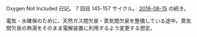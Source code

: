 Oxygen Not Included 日記。 7 回目 145-157 サイクル。 [2018-08-15][] の続き。

電気・水確保のために、天然ガス間欠泉・蒸気間欠泉を整備している途中。蒸気間欠泉の熱湯をそのまま電解装置に利用するよう変更する想定。

[2018-08-15]: https://blog.bouzuya.net/2018/08/15/
